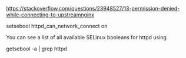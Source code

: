 

https://stackoverflow.com/questions/23948527/13-permission-denied-while-connecting-to-upstreamnginx



setsebool httpd_can_network_connect on



You can see a list of all available SELinux booleans for httpd using

getsebool -a | grep httpd